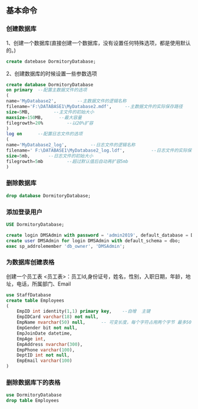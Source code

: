 ## 基本命令

### 创建数据库

1、创建一个数据库(直接创建一个数据库，没有设置任何特殊选项，都是使用默认的。)

```sql
create datebase DormitoryDatabase;
```

2、创建数据库的时候设置一些参数选项

```sql
create database DormitoryDatabase
on primary  --配置主数据文件的选项
(
name='MyDatabase2',        --主数据文件的逻辑名称
filename='F:\DATABASE1\MyDatabase2.mdf',     --主数据文件的实际保存路径
size=5MB,         --主文件的初始大小
maxsize=150MB,      --最大容量
filegrowth=20%         --以20%扩容
)
log on      --配置日志文件的选项
(
name='MyDatabase2_log',         --日志文件的逻辑名称
filename=' F:\DATABASE1\MyDatabase2_log.ldf',          --日志文件的实际保存路径
size=5mb,       --日志文件的初始大小
filegrowth=5mb         --超过默认值后自动再扩容5mb
)
```

### 删除数据库

```sql
drop database DormitoryDatabase;
```

### 添加登录用户

```sql
USE DormitoryDatabase;

create login DMSAdmin with password = 'admin2019', default_database = DormitoryDatabase;
create user DMSAdmin for login DMSAdmin with default_schema = dbo;
exec sp_addrolemember 'db_owner', 'DMSAdmin';
```

### 为数据库创建表格

创建一个员工表
<员工表>：员工Id,身份证号，姓名，性别，入职日期，年龄，地址，电话，所属部门、Email

```sql
use StaffDatabase
create table Employees
(
    EmpID int identity(1,1) primary key,	--自增  主键
    EmpIDCard varchar(18) not null,
    EmpName nvarchar(50) null,		-- 可变长度，每个字符占用两个字节 最多50个字节
    EmpGender bit not null,
    EmpJoinDate datetime,
    EmpAge int,
    EmpAddress nvarchar(300),
    EmpPhone varchar(100),
    DeptID int not null,
    EmpEmail varchar(100)
)
```

### 删除数据库下的表格

```sql
use DormitoryDatabase
drop table Employees
```

